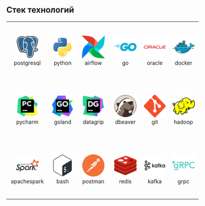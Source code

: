 <!--
## 👋
-->

<h2 align="left" id="stack">Стек технологий</h2>
<table width='100%' cellspacing="0" cellpadding="0">
    <tr/>
    <tr>      
        <td align="center" width="150" height="150">
            <a href="#stack">
                <img src="https://github.com/devicons/devicon/blob/master/icons/postgresql/postgresql-original.svg"
                     alt="postgresql" width="60" height="60"/>
            </a>
            <br>postgresql
        </td>      
        <td align="center" width="150" height="150">
            <a href="#stack">
                <img src="https://github.com/devicons/devicon/blob/master/icons/python/python-original.svg" alt="python"
                     width="60" height="60"/>
            </a>
            <br>python
        </td>
        <td align="center" width="150" height="150">
            <a href="#stack">
                <img src="https://github.com/devicons/devicon/blob/master/icons/apacheairflow/apacheairflow-original.svg"
                     width="60" height="60" alt="airflow"/>
            </a>
            <br>airflow
        </td>
        <td align="center" width="150" height="150">
            <a href="#stack">
                <img src="https://github.com/devicons/devicon/blob/master/icons/go/go-original-wordmark.svg" width="60"
                     height="60" alt="go"/>
            </a>
            <br>go
        </td>
        <td align="center" width="150" height="150">
            <a href="#stack">
                <img src="https://github.com/devicons/devicon/blob/master/icons/oracle/oracle-original.svg" alt="oracle"
                     width="60" height="60"/>
            </a>
            <br>oracle
        </td>
        <td align="center" width="150" height="150">
            <a href="#stack">
                <img src="https://github.com/devicons/devicon/blob/master/icons/docker/docker-original.svg" alt="docker"
                     width="60" height="60"/>
            </a>
            <br>docker
        </td>
    </tr>
    <tr>
        <td align="center" width="150" height="150">
            <a href="#stack">
                <img src="https://github.com/devicons/devicon/blob/master/icons/pycharm/pycharm-original.svg"
                     alt="pycharm" width="60" height="60"/>
            </a>
            <br>pycharm
        </td>
        <td align="center" width="150" height="150">
            <a href="#stack">
                <img src="https://github.com/devicons/devicon/blob/master/icons/goland/goland-original.svg" alt="goland"
                     width="60" height="60"/>
            </a>
            <br>goland
        </td>
        <td align="center" width="150" height="150">
            <a href="#stack">
                <img src="https://github.com/devicons/devicon/blob/master/icons/datagrip/datagrip-original.svg"
                     alt="datagrip" width="60" height="60"/>
            </a>
            <br>datagrip
        </td>
        <td align="center" width="150" height="150">
            <a href="#stack">
                <img src="https://github.com/devicons/devicon/blob/master/icons/dbeaver/dbeaver-original.svg"
                     alt="dbeaver" width="60" height="60"/>
            </a>
            <br>dbeaver
        </td>
        <td align="center" width="150" height="150">
            <a href="#stack">
                <img src="https://github.com/devicons/devicon/blob/master/icons/git/git-original.svg" width="60"
                     height="60" alt="git"/>
            </a>
            <br>git
        </td>
        <td align="center" width="150" height="150">
            <a href="#stack">
                <img src="https://github.com/devicons/devicon/blob/master/icons/hadoop/hadoop-original.svg" alt="hadoop"
                     width="60" height="60"/>
            </a>
            <br>hadoop
        </td>
    </tr>
    <tr>
        <td align="center" width="150" height="150">
            <a href="#stack">
                <img src="https://github.com/devicons/devicon/blob/master/icons/apachespark/apachespark-original-wordmark.svg"
                     alt="apachespark" width="60" height="60"/>
            </a>
            <br>apachespark
        </td>
        <td align="center" width="150" height="150">
            <a href="#stack">
                <img src="https://github.com/devicons/devicon/blob/master/icons/bash/bash-original.svg" alt="bash"
                     width="60" height="60"/>
            </a>
            <br>bash
        </td>
        <td align="center" width="150" height="150">
            <a href="#stack">
                <img src="https://github.com/devicons/devicon/blob/master/icons/postman/postman-original.svg"
                     alt="postman" width="60" height="60"/>
            </a>
            <br>postman
        </td>
        <td align="center" width="150" height="150">
            <a href="#stack">
                <img src="https://github.com/devicons/devicon/blob/master/icons/redis/redis-original.svg" alt="redis"
                     width="60" height="60"/>
            </a>
            <br>redis
        </td>      
        <td align="center" width="150" height="150">
            <a href="#stack">
                <img src="https://github.com/devicons/devicon/blob/master/icons/apachekafka/apachekafka-original-wordmark.svg"
                     alt="apachekafka" width="60" height="60"/>
            </a>
            <br>kafka
        </td>
        <td align="center" width="150" height="150">
            <a href="#stack">
                <img src="https://github.com/devicons/devicon/blob/master/icons/grpc/grpc-plain.svg" alt="grpc"
                     width="60" height="60"/>
            </a>
            <br>grpc
        </td>
    </tr>
</table>

<!--
**SKharchenko87/SKharchenko87** is a ✨ _special_ ✨ repository because its `README.md` (this file) appears on your GitHub profile.

Here are some ideas to get you started:

- 🔭 I’m currently working on ...
- 🌱 I’m currently learning ...
- 👯 I’m looking to collaborate on ...
- 🤔 I’m looking for help with ...
- 💬 Ask me about ...
- 📫 How to reach me: ...
- 😄 Pronouns: ...
- ⚡ Fun fact: ...
-->
